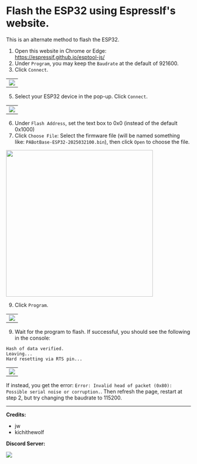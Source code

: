 # Flash the ESP32 using EspressIf's website.

This is an alternate method to flash the ESP32.


1. Open this website in Chrome or Edge: https://espressif.github.io/esptool-js/
2. Under `Program`, you may keep the `Baudrate` at the default of 921600.
3. Click `Connect`.

<table><tr><td>
<img src="../../Images/esptool-js-connect1.png">
</td></tr></table>

5. Select your ESP32 device in the pop-up. Click `Connect`.
<table><tr><td>
<img src="../../Images/esptool-js-connect2.png">
</td></tr></table>

6. Under `Flash Address`, set the text box to 0x0 (instead of the default 0x1000)
7. Click `Choose File`: Select the firmware file (will be named something like: `PABotBase-ESP32-2025032100.bin`), then click `Open` to choose the file.

<img src="../../Images/GeneralSetup-CCFolder.png" height="400">

9. Click `Program`.
<table><tr><td>
<img src="../../Images/esptool-js-program.png">
</td></tr></table>

9. Wait for the program to flash. If successful, you should see the following in the console:
```
Hash of data verified.
Leaving...
Hard resetting via RTS pin...
```
<table><tr><td>
<img src="../../Images/esptool-js-console.png">
</td></tr></table>

If instead, you get the error: `Error: Invalid head of packet (0x80): Possible serial noise or corruption.`. Then refresh the page, restart at step 2, but try changing the baudrate to 115200.

<hr>

**Credits:**
- jw
- kichithewolf

**Discord Server:** 

[<img src="https://canary.discordapp.com/api/guilds/695809740428673034/widget.png?style=banner2">](https://discord.gg/cQ4gWxN)




